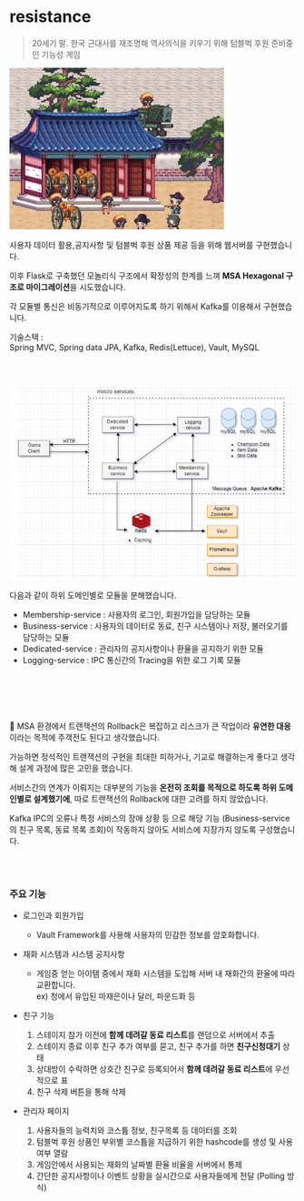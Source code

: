 # resistance

> 20세기 말. 한국 근대사를 재조명해 역사의식을 키우기 위해 텀블벅 후원 준비중인 기능성 게임



![main.png](main.png)

사용자 데이터 활용,공지사항 및 텀블벅 후원 상품 제공 등을 위해 웹서버를 구현했습니다.

이후 Flask로 구축했던 모놀리식 구조에서 확장성의 한계를 느껴 **MSA Hexagonal 구조로 마이그레이션**을 시도했습니다.

각 모듈별 통신은 비동기적으로 이루어지도록 하기 위해서 Kafka를 이용해서 구현했습니다.


기술스택 :  
Spring MVC, Spring data JPA, Kafka, Redis(Lettuce), Vault, MySQL

<br>
</br>

![resistance_architecture.png](resistance_architecture.png)

다음과 같이 하위 도메인별로 모듈을 분해했습니다.

- Membership-service : 사용자의 로그인, 회원가입을 담당하는 모듈
- Business-service : 사용자의 데이터로 동료, 친구 시스템이나 저장, 불러오기를 담당하는 모듈
- Dedicated-service : 관리자의 공지사항이나 환율을 공지하기 위한 모듈
- Logging-service : IPC 통신간의 Tracing을 위한 로그 기록 모듈
<br>
</br>

<br>
</br>

📌 MSA 환경에서 트랜잭션의 Rollback은 복잡하고 리스크가 큰 작업이라 **유연한 대응**이라는 목적에 주객전도 된다고 생각했습니다.

가능하면 정석적인 트랜잭션의 구현을 최대한 피하거나, 기교로 해결하는게 좋다고 생각해 설계 과정에 많은 고민을 했습니다.

서비스간의 연계가 이뤄지는 대부분의 기능을 **온전히 조회를 목적으로 하도록 하위 도메인별로 설계했기에**, 따로 트랜잭션의 Rollback에 대한 고려를 하지 않았습니다.

Kafka IPC의 오류나 특정 서비스의 장애 상황 등 으로 해당 기능 (Business-service의 친구 목록, 동료 목록 조회)이 작동하지 않아도 서비스에 지장가지 않도록 구성했습니다.

<br>
</br>

### 주요 기능


- 로그인과 회원가입
    - Vault Framework를 사용해 사용자의 민감한 정보를 암호화합니다.

- 재화 시스템과 시스템 공지사항  
  - 게임중 얻는 아이템 중에서 재화 시스템을 도입해 서버 내 재화간의 환율에 따라 교환합니다.  
    ex) 청에서 유입된 마재은이나 달러, 파운드화 등


- 친구 기능
    1. 스테이지 참가 이전에 **함께 데려갈 동료 리스트**를 랜덤으로 서버에서 추출
    2. 스테이지 종료 이후 친구 추가 여부를 묻고, 친구 추가를 하면 **친구신청대기** 상태
    3. 상대방이 수락하면 상호간 친구로 등록되어서 **함께 데려갈 동료 리스트**에 우선적으로 표
    4. 친구 삭제 버튼을 통해 삭제

- 관리자 페이지

    1. 사용자들의 능력치와 코스튬 정보, 친구목록 등 데이터를 조회
    2. 텀블벅 후원 상품인 부위별 코스튬을 지급하기 위한 hashcode를 생성 및 사용여부 열람
    3. 게임안에서 사용되는 재화의 날짜별 환율 비율을 서버에서 통제
    4. 간단한 공지사항이나 이벤트 상황을 실시간으로 사용자들에게 전달 (Polling 방식)
